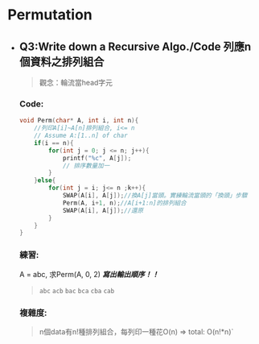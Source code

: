 # Permutation
  - ## Q3:Write down a Recursive Algo./Code 列應n個資料之排列組合
    > 觀念：輪流當head字元
    
    ### Code:
    ```C
	void Perm(char* A, int i, int n){
		//列印A[i]~A[n]排列組合, i<= n
		// Assume A:[1..n] of char
		if(i == n){
			for(int j = 0; j <= n; j++){
				printf("%c", A[j]);
				// 排序數量加一
			}
		}else{
			for(int j = i; j<= n ;k++){
				SWAP(A[i], A[j]);//換A[j]當頭。實練輪流當頭的「換頭」步驟
				Perm(A, i+1, n);//A[i+1:n]的排列組合
				SWAP(A[i], A[j]);//還原
			}
		}
	}
	```
	### 練習:
	A = abc, 求Perm(A, 0, 2) ***寫出輸出順序！！***
	>`abc` `acb` `bac` `bca` `cba` `cab`
	### 複雜度:
	>n個data有n!種排列組合，每列印一種花O(n) => total: O(n!*n)`